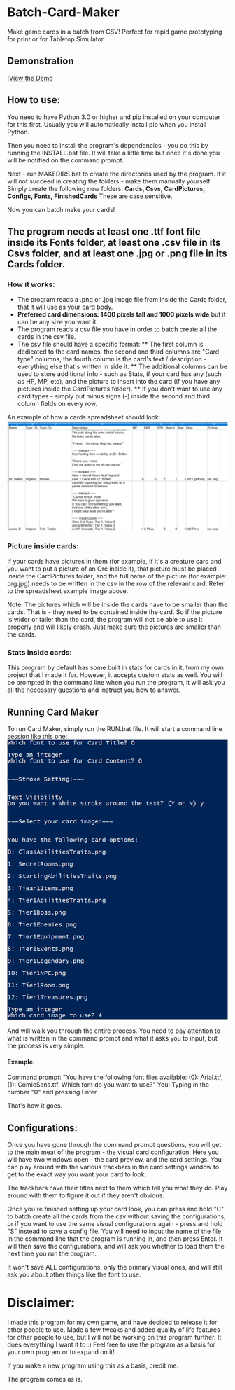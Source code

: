 # Batch-Card-Maker
Make game cards in a batch from CSV! Perfect for rapid game prototyping for print or for Tabletop Simulator.

## Demonstration
[!View the Demo](https://youtu.be/8Xv3JhwMKsI)

## How to use:
You need to have Python 3.0 or higher and pip installed on your computer for this first.
Usually you will automatically install pip when you install Python.

Then you need to install the program's dependencies - you do this by running the INSTALL.bat file.
It will take a little time but once it's done you will be notified on the command prompt.

Next - run MAKEDIRS.bat to create the directories used by the program.
If it will not succeed in creating the folders - make them manually yourself.
Simply create the following new folders: **Cards, Csvs, CardPictures, Configs, Fonts, FinishedCards**
These are case sensitive.

Now you can batch make your cards!

## The program needs at least one .ttf font file inside its Fonts folder, at least one .csv file in its Csvs folder, and at least one .jpg or .png file in its Cards folder.

### How it works:
* The program reads a .png or .jpg image file from inside the Cards folder, that it will use as your card body.
* **Preferred card dimensions: 1400 pixels tall and 1000 pixels wide** but it can be any size you want it.
* The program reads a csv file you have in order to batch create all the cards in the csv file.
* The csv file should have a specific format:
** The first column is dedicated to the card names, the second and third columns are "Card type" columns, the fourth column is the card's text / description - everything else that's written in side it.
** The additional columns can be used to store additional info - such as Stats, if your card has any (such as HP, MP, etc), and the picture to insert into the card (if you have any pictures inside the CardPictures folder).
** If you don't want to use any card types - simply put minus signs (-) inside the second and third column fields on every row.

An example of how a cards spreadsheet should look:
![Spreadsheet Example](spreadsheet_example.png)

### Picture inside cards:
If your cards have pictures in them (for example, if it's a creature card and you want to put a picture of an Orc inside it), that picture must be placed inside the CardPictures folder, and the full name of the picture (for example: org.jpg) needs to be written in the csv in the row of the relevant card.
Refer to the spreadsheet example image above.

Note: The pictures which will be inside the cards have to be smaller than the cards. That is - they need to be contained inside the card. So if the picture is wider or taller than the card, the program will not be able to use it properly and will likely crash.
Just make sure the pictures are smaller than the cards.

### Stats inside cards:
This program by default has some built in stats for cards in it, from my own project that I made it for. However, it accepts custom stats as well. You will be prompted in the command line when you run the program, it will ask you all the necessary questions and instruct you how to answer.

## Running Card Maker
To run Card Maker, simply run the RUN.bat file.
It will start a command line session like this one:
![Spreadsheet Example](command_prompt.png)

And will walk you through the entire process.
You need to pay attention to what is written in the command prompt and what it asks you to input, but the process is very simple.
#### Example:
Command prompt: "You have the following font files available: (0): Arial.ttf, (1): ComicSans.ttf. Which font do you want to use?"
You: Typing in the number "0" and pressing Enter

That's how it goes.

## Configurations:
Once you have gone through the command prompt questions, you will get to the main meat of the program - the visual card configuration.
Here you will have two windows open - the card preview, and the card settings. You can play around with the various trackbars in the card settings window to get to the exact way you want your card to look.

The trackbars have their titles next to them which tell you what they do.
Play around with them to figure it out if they aren't obvious.

Once you're finished setting up your card look, you can press and hold "C" to batch create all the cards from the csv without saving the configurations, or if you want to use the same visual configurations again - press and hold "S" instead to save a config file.
You will need to input the name of the file in the command line that the program is running in, and then press Enter.
It will then save the configurations, and will ask you whether to load them the next time you run the program.

It won't save ALL configurations, only the primary visual ones, and will still ask you about other things like the font to use.

# Disclaimer:
I made this program for my own game, and have decided to release it for other people to use.
Made a few tweaks and added quality of life features for other people to use, but I will not be working on this program further. It does everything I want it to :)
Feel free to use the program as a basis for your own program or to expand on it!

If you make a new program using this as a basis, credit me.

The program comes as is.
